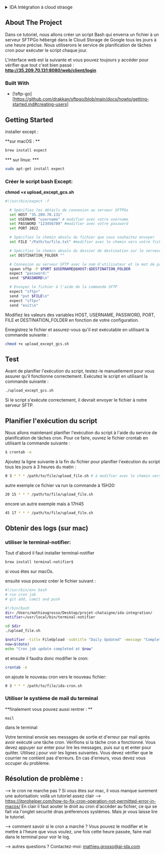 
<a name="readme-top"></a>


<!-- TABLE OF CONTENTS -->
<details>
  <summary>IDA Intégration à cloud straoge</summary>
  <ol>
    <li>
      <a href="#about-the-project">About The Project</a>
      <ul>
        <li><a href="#built-with">Built With</a></li>
      </ul>
    </li>
    <li>
      <a href="#getting-started">Getting Started</a>
      <ul>
        <li><a href="#créer le script bash ">créer le script bash </a></li>
      </ul>
    </li>
    <li><a href="#test">Test</a></li>
    <li><a href="#Planifier l'exécution du script">Planifier l'exécution du script</a></li>
    <li><a href="#Obtenir des logs">#Obtenir des logs</a></li>
  </ol>
</details>



<!-- ABOUT THE PROJECT -->
## About The Project

Dans ce tutoriel, nous allons créer un script Bash qui enverra un fichier à un serveur SFTPGo hébergé dans le Cloud Storage de Google tous les jours à une heure précise. Nous utiliserons le service de planification de tâches cron pour exécuter le script chaque jour.

L'interface web est la suivante et vous pouvez toujours y accéder pour vérifier que tout c'est bien passé : 
**http://35.209.70.131:8080/web/client/login**

### Built With

* [!sftp-go][https://github.com/drakkan/sftpgo/blob/main/docs/howto/getting-started.md#creating-users]

<!-- GETTING STARTED -->
## Getting Started
installer except : 

**sur macOS : **
```sh
brew install expect
```

*** sur linux: ***
```sh
sudo apt-get install expect
```

### Créer le script bash Except: 
**chmod +x upload_except_gcs.sh**

  ```sh
  #!/usr/bin/expect -f

    # Spécifiez les détails de connexion au serveur SFTPGo
    set HOST "35.209.70.131"
    set USERNAME "username" # modifier avec votre username
    set PASSWORD "123456789" #modifier avec votre password
    set PORT 2022

    # Spécifiez le chemin absolu du fichier que vous souhaitez envoyer
    set FILE "/Path/to/file.txt" #modifier avec le chemin vers votre fichier

    # Spécifiez le chemin absolu du dossier de destination sur le serveur SFTP
    set DESTINATION_FOLDER ""

    # Connexion au serveur SFTP avec le nom d'utilisateur et le mot de passe
    spawn sftp -P $PORT $USERNAME@$HOST:$DESTINATION_FOLDER
    expect "password:"
    send "$PASSWORD\n"

    # Envoyez le fichier à l'aide de la commande SFTP
    expect "sftp>"
    send "put $FILE\n"
    expect "sftp>"
    send "exit\n"
  ```

Modifiez les valeurs des variables HOST, USERNAME, PASSWORD, PORT, FILE et DESTINATION_FOLDER en fonction de votre configuration.

Enregistrez le fichier et assurez-vous qu'il est exécutable en utilisant la commande suivante :
```sh
chmod +x upload_except_gcs.sh
```




<!-- USAGE EXAMPLES -->
## Test

Avant de planifier l'exécution du script, testez-le manuellement pour vous assurer qu'il fonctionne correctement. Exécutez le script en utilisant la commande suivante :

```sh
./upload_except_gcs.sh
```


Si le script s'exécute correctement, il devrait envoyer le fichier à notre serveur SFTP.



<!-- ROADMAP -->
## Planifier l'exécution du script

Nous allons maintenant planifier l'exécution du script à l'aide du service de planification de tâches cron. Pour ce faire, ouvrez le fichier crontab en utilisant la commande suivante :


```sh
$ crontab -e
```
Ajoutez la ligne suivante à la fin du fichier pour planifier l'exécution du script tous les jours à 3 heures du matin :

```sh
0 3 * * * /path/to/file/upload_file.sh # à modifier avec le chemin vers ou vous avez mis le fichier

```

autre exemple ce fichier va run la commande à 15H20:

```sh
20 15 * * * /path/to/file/upload_file.sh
```

encore un autre exemple mais à 17H45

```sh
45 17 * * * /path/to/file/upload_file.sh
```

## Obtenir des logs (sur mac)

### utiliser le terminal-notifier: 
Tout d'abord il faut installer terminal-notifier
```sh
brew install terminal-notifier$
``` 
si vous êtes sur macOs. 


ensuite vous pouvez créer le fichier suivant :
```sh
#!/usr/bin/env bash
# run cron job
# git add, comit and push

#!/bin/bash
dir= /Users/mathieugrosso/Desktop/projet-chataigne/ida-integration/
notifier=/usr/local/bin/terminal-notifier

cd $dir
./upload_file.sh

$notifier -title FileUpload -subtitle "Daily Updated" -message "Completed" 
now=$(date)
echo "Cron job update completed at $now"
````

et ensuite il faudra donc modifier le cron: 
```sh 
crontab -e
```
on ajoute le nouveau cron vers le nouveau fichier: 
```sh
0 3 * * * /path/to/file/ida-cron.sh
```

### Utiliser le système de mail du terminal 
**finalement vous pouvez aussi rentrer : **
```
mail
```
dans le terminal

Votre terminal envoie ses messages de sortie et d'erreur par mail après avoir exécuté une tâche cron. Vérifions si la tâche cron a fonctionné.
Vous devez appuyer sur enter pour lire les messages, puis sur q et enter pour quitter. Utilisez j pour voir les lignes suivantes. Vous devez vérifier que le courrier ne contient pas d'erreurs. En cas d'erreurs, vous devez vous occuper du problème.



## Résolution de problème :

--> le cron ne marche pas ? 
Si vous êtes sur mac, il vous manque surement une autorisation: 
voilà un tutoriel assez clair -->
https://itprohelper.com/how-to-fix-cron-operation-not-permitted-error-in-macos/
En clair il faut aouter le droit au cron d'accèder au fichier, ce qui se fait via l'onglet securité dnas préferences systèmes. Mais je vous laisse lire le tutoriel. 


--> comment savoir si le cron a marché ? 
Vous pouvez le modifier et le mettre à l'heure que vous voulez, une fois cette heure passée, faire mail dans le terminal pour voir le log. 

--> autres questions ? Contactez-moi: mathieu.grosso@ai-ida.com

